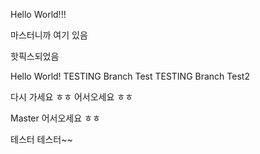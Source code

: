 
Hello World!!!

마스터니까 여기 있음

핫픽스되었음

Hello World!
TESTING Branch Test
TESTING Branch Test2

다시 가세요 ㅎㅎ
어서오세요 ㅎㅎ

Master
어서오세요 ㅎㅎ

테스터
테스터~~
